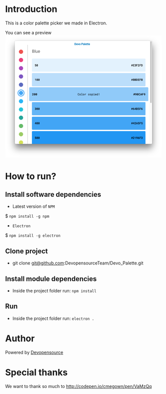 # Introduction

This is a color palette picker we made in Electron.

You can see a preview
![ScreenShot](https://raw.githubusercontent.com/DevopensourceTeam/Devo_Palette/master/screenshot.png)
# How to run?

## Install software dependencies

- Latest version of `NPM`

$ `npm install -g npm`

- `Electron`

$ `npm install -g electron`

## Clone project
- git clone git@github.com:DevopensourceTeam/Devo_Palette.git

## Install module dependencies
- Inside the project folder run: `npm install`

## Run
- Inside the project folder run: `electron .`

# Author

Powered by [Devopensource](http://devopensource.com)

# Special thanks

We want to thank so much to http://codepen.io/cmegown/pen/VaMzQq
